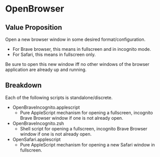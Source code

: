 # OpenBrowser

## Value Proposition
Open a new browser window in some desired format/configuration.
- For Brave browser, this means in fullscreen and in incognito mode.
- For Safari, this means in fullscreen only.

Be sure to open this new window iff no other windows of the browser application are already up and running.

## Breakdown
Each of the following scripts is standalone/discrete.
* OpenBraveIncognito.applescript
  * Pure AppleScript mechanism for opening a fullscreen, incognito Brave Browser window if one is not already open.
* OpenBraveIncognito.zsh
  * Shell script for opening a fullscreen, incognito Brave Browser window if one is not already open.
* OpenSafari.applescript
  * Pure AppleScript mechanism for opening a new Safari window in fullscreen.
